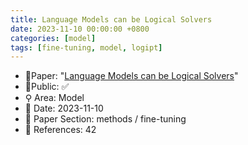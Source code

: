 ```yaml
---
title: Language Models can be Logical Solvers
date: 2023-11-10 00:00:00 +0800
categories: [model]
tags: [fine-tuning, model, logipt]
---
```


- 📙Paper: "[Language Models can be Logical Solvers](https://www.semanticscholar.org/paper/Language-Models-can-be-Logical-Solvers-Feng-Xu/a2ccffe67a4ccfb10279dc3f0167fe65ae01e471)"
- 🔑Public: ✅
- ⚲ Area: Model
- 📅 Date: 2023-11-10
- 🔎 Paper Section: methods / fine-tuning
- 📝 References: 42
